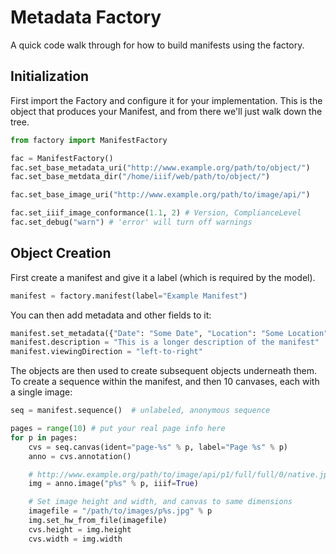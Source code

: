 Metadata Factory
================

A quick code walk through for how to build manifests using the factory.

Initialization
--------------

First import the Factory and configure it for your implementation.  This is the object that produces your Manifest, and from there we'll just walk down the tree.

```python
from factory import ManifestFactory

fac = ManifestFactory()
fac.set_base_metadata_uri("http://www.example.org/path/to/object/")
fac.set_base_metdata_dir("/home/iiif/web/path/to/object/")

fac.set_base_image_uri("http://www.example.org/path/to/image/api/")

fac.set_iiif_image_conformance(1.1, 2) # Version, ComplianceLevel
fac.set_debug("warn") # 'error' will turn off warnings
```

Object Creation
---------------

First create a manifest and give it a label (which is required by the model).

```python
manifest = factory.manifest(label="Example Manifest")
```

You can then add metadata and other fields to it:

```python
manifest.set_metadata({"Date": "Some Date", "Location": "Some Location"})
manifest.description = "This is a longer description of the manifest"
manifest.viewingDirection = "left-to-right"
```

The objects are then used to create subsequent objects underneath them.  To create a sequence within the manifest, and then 10 canvases, each with a single image:

```python
seq = manifest.sequence()  # unlabeled, anonymous sequence

pages = range(10) # put your real page info here
for p in pages:
	cvs = seq.canvas(ident="page-%s" % p, label="Page %s" % p)
	anno = cvs.annotation()

	# http://www.example.org/path/to/image/api/p1/full/full/0/native.jpg
	img = anno.image("p%s" % p, iiif=True)

	# Set image height and width, and canvas to same dimensions
	imagefile = "/path/to/images/p%s.jpg" % p
    img.set_hw_from_file(imagefile)  
    cvs.height = img.height
    cvs.width = img.width
```


